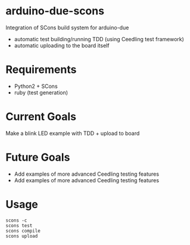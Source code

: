 arduino-due-scons
=================
Integration of SCons build system for arduino-due
* automatic test building/running TDD (using Ceedling test framework)
* automatic uploading to the board itself


Requirements
============
* Python2 + SCons
* ruby (test generation)


Current Goals
=============
Make a blink LED example with TDD + upload to board

Future Goals
=============
* Add examples of more advanced Ceedling testing features
* Add examples of more advanced Ceedling testing features

Usage
=====

    scons -c
    scons test
    scons compile
    scons upload
